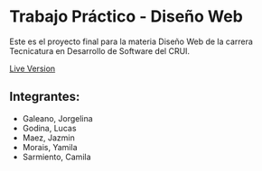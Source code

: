 # Trabajo Práctico - Diseño Web

Este es el proyecto final para la materia Diseño Web de la carrera Tecnicatura en Desarrollo de Software del CRUI.

[Live Version](https://lucasgodina.github.io/tp-web-crui/)

## Integrantes:

- Galeano, Jorgelina
- Godina, Lucas
- Maez, Jazmin
- Morais, Yamila
- Sarmiento, Camila
